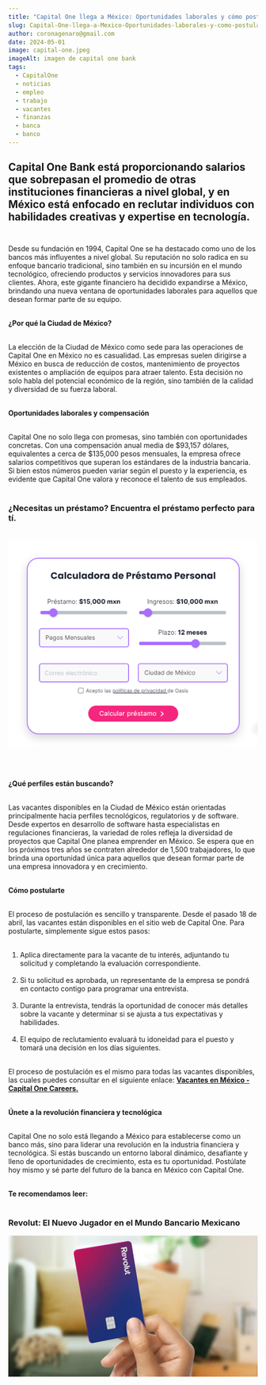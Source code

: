 ```yaml
---
title: "Capital One llega a México: Oportunidades laborales y cómo postularte"
slug: Capital-One-llega-a-Mexico-Oportunidades-laborales-y-como-postularte
author: coronagenaro@gmail.com
date: 2024-05-01
image: capital-one.jpeg
imageAlt: imagen de capital one bank
tags:
  - CapitalOne
  - noticias
  - empleo
  - trabajo
  - vacantes
  - finanzas
  - banca
  - banco
---
```

## **Capital One Bank** está proporcionando salarios que sobrepasan el promedio de otras instituciones financieras a nivel global, y en México está enfocado en reclutar individuos con habilidades creativas y expertise en tecnología.<br/><br/>

Desde su fundación en 1994, Capital One se ha destacado como uno de los bancos más influyentes a nivel global. Su reputación no solo radica en su enfoque bancario tradicional, sino también en su incursión en el mundo tecnológico, ofreciendo productos y servicios innovadores para sus clientes. Ahora, este gigante financiero ha decidido expandirse a México, brindando una nueva ventana de oportunidades laborales para aquellos que desean formar parte de su equipo.<br/><br/>

**¿Por qué la Ciudad de México?**<br/><br/>

La elección de la Ciudad de México como sede para las operaciones de Capital One en México no es casualidad. Las empresas suelen dirigirse a México en busca de reducción de costos, mantenimiento de proyectos existentes o ampliación de equipos para atraer talento. Esta decisión no solo habla del potencial económico de la región, sino también de la calidad y diversidad de su fuerza laboral.<br/><br/>

**Oportunidades laborales y compensación**<br/><br/>

Capital One no solo llega con promesas, sino también con oportunidades concretas. Con una compensación anual media de $93,157 dólares, equivalentes a cerca de $135,000 pesos mensuales, la empresa ofrece salarios competitivos que superan los estándares de la industria bancaria. Si bien estos números pueden variar según el puesto y la experiencia, es evidente que Capital One valora y reconoce el talento de sus empleados.<br/><br/>

### **¿﻿Necesitas un préstamo? Encuentra el préstamo perfecto para tí.**<br/><br/>

[![imagen de calculadora comparador de préstamos](calculadora-oasis.png "calculadora comparador de préstamos Oasis Financiero")](https://oasisfinanciero.com/compara/prestamos-personales/)

<br/><br/>

**¿Qué perfiles están buscando?**<br/><br/>

Las vacantes disponibles en la Ciudad de México están orientadas principalmente hacia perfiles tecnológicos, regulatorios y de software. Desde expertos en desarrollo de software hasta especialistas en regulaciones financieras, la variedad de roles refleja la diversidad de proyectos que Capital One planea emprender en México. Se espera que en los próximos tres años se contraten alrededor de 1,500 trabajadores, lo que brinda una oportunidad única para aquellos que desean formar parte de una empresa innovadora y en crecimiento.<br/><br/>

**Cómo postularte**<br/><br/>

El proceso de postulación es sencillo y transparente. Desde el pasado 18 de abril, las vacantes están disponibles en el sitio web de Capital One. Para postularte, simplemente sigue estos pasos:<br/><br/>

1. Aplica directamente para la vacante de tu interés, adjuntando tu solicitud y completando la evaluación correspondiente.<br/><br/>
2. Si tu solicitud es aprobada, un representante de la empresa se pondrá en contacto contigo para programar una entrevista.<br/><br/>
3. Durante la entrevista, tendrás la oportunidad de conocer más detalles sobre la vacante y determinar si se ajusta a tus expectativas y habilidades.<br/><br/>
4. El equipo de reclutamiento evaluará tu idoneidad para el puesto y tomará una decisión en los días siguientes.<br/><br/>

El proceso de postulación es el mismo para todas las vacantes disponibles, las cuales puedes consultar en el siguiente enlace: **[Vacantes en México - Capital One Careers.](https://www.capitalonecareers.com/search-jobs/Mexico)**<br/><br/>

**Únete a la revolución financiera y tecnológica**<br/><br/>

Capital One no solo está llegando a México para establecerse como un banco más, sino para liderar una revolución en la industria financiera y tecnológica. Si estás buscando un entorno laboral dinámico, desafiante y lleno de oportunidades de crecimiento, esta es tu oportunidad. Postúlate hoy mismo y sé parte del futuro de la banca en México con Capital One.<br/><br/>

**Te recomendamos leer:<br/><br/>**

### **Revolut: El Nuevo Jugador en el Mundo Bancario Mexicano**

[![imagen de tarjeta Revolut](revolut.png "Revolut: El Nuevo Jugador en el Mundo Bancario Mexicano")](https://oasisfinanciero.com/blog/2024-04-28/revolut-el-nuevo-jugador-en-el-mundo-bancario-mexicano/)

<!--EndFragment-->

<br/><br/>